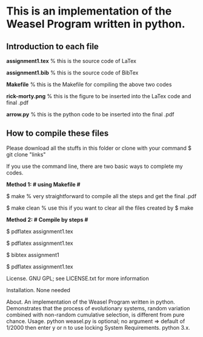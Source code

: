
# This is an implementation of the Weasel Program written in python. #

## Introduction to each file
**assignment1.tex** % this is the source code of LaTex

**assignment1.bib** % this is the source code of BibTex

**Makefile** % this is the Makefile for compiling the above two codes

**rick-morty.png** % this is the figure to be inserted into the LaTex code and final .pdf

**arrow.py** % this is the python code to be inserted into the final .pdf

## How to compile these files
Please download all the stuffs in this folder or clone with your command 
$ git clone "links"

If you use the command line, there are two basic ways to complete my codes.

__Method 1: # using Makefile #__

$ make % very straightforward to compile all the steps and get the final .pdf

$ make clean % use this if you want to clear all the files created by $ make

__Method 2: # Compile by steps #__

$ pdflatex assignment1.tex

$ pdflatex assignment1.tex

$ bibtex assignment1 

$ pdflatex assignment1.tex

License.
GNU GPL; see LICENSE.txt for more information

Installation.
None needed

About.
An implementation of the Weasel Program written in python.
Demonstrates that the process of evolutionary systems, random variation combined with non-random cumulative selection, is different from pure chance.
Usage.
python weasel.py <mutation probability>
<mutation probability> is optional; no argument => default of 1/2000
then enter y or n to use locking
System Requirements.
python 3.x.
